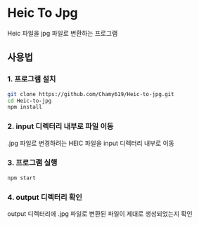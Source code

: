 # Heic To Jpg

Heic 파일을 jpg 파일로 변환하는 프로그램

## 사용법

### 1. 프로그램 설치

```sh
git clone https://github.com/Chamy619/Heic-to-jpg.git
cd Heic-to-jpg
npm install
```

### 2. input 디렉터리 내부로 파일 이동

.jpg 파일로 변경하려는 HEIC 파일을 input 디렉터리 내부로 이동

### 3. 프로그램 실행

```sh
npm start
```

### 4. output 디렉터리 확인

output 디렉터리에 .jpg 파일로 변환된 파일이 제대로 생성되었는지 확인
